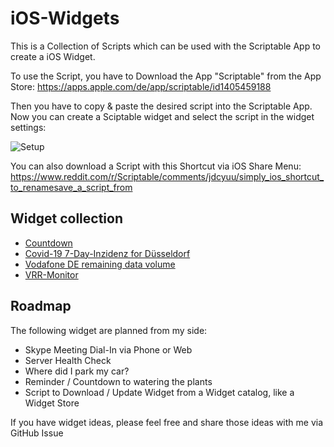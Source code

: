 # iOS-Widgets
This is a Collection of Scripts which can be used with the Scriptable App to create a iOS Widget.

To use the Script, you have to Download the App "Scriptable" from the App Store: https://apps.apple.com/de/app/scriptable/id1405459188

Then you have to copy & paste the desired script into the Scriptable App. Now you can create a Sciptable widget and select the script in the widget settings:

![Setup](https://raw.githubusercontent.com/ThisIsBenny/iOS-Widgets/main/setup.gif)


You can also download a Script with this Shortcut via iOS Share Menu: https://www.reddit.com/r/Scriptable/comments/jdcyuu/simply_ios_shortcut_to_renamesave_a_script_from

## Widget collection
* [Countdown](https://github.com/ThisIsBenny/iOS-Widgets/main/Countdown/README.md)
* [Covid-19 7-Day-Inzidenz for Düsseldorf](https://github.com/ThisIsBenny/iOS-Widgets/main/Covid-19/README.md)
* [Vodafone DE remaining data volume](https://github.com/ThisIsBenny/iOS-Widgets/main/VodafoneDE/README.md)
* [VRR-Monitor](https://github.com/ThisIsBenny/iOS-Widgets/main/VRR-Monitor/README.md)


## Roadmap
The following widget are planned from my side:
* Skype Meeting Dial-In via Phone or Web
* Server Health Check
* Where did I park my car?
* Reminder / Countdown to watering the plants
* Script to Download / Update Widget from a Widget catalog, like a Widget Store

If you have widget ideas, please feel free and share those ideas with me via GitHub Issue

